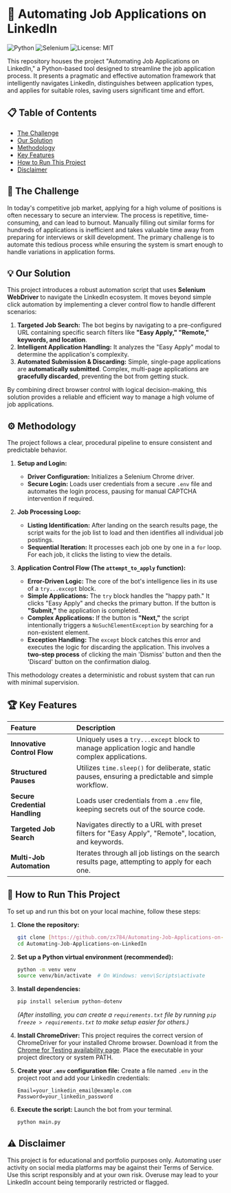 # 🤖 Automating Job Applications on LinkedIn

![Python](https://img.shields.io/badge/Python-3.8%2B-blue.svg)
![Selenium](https://img.shields.io/badge/Selenium-4.0%2B-orange.svg)
![License: MIT](https://img.shields.io/badge/License-MIT-yellow.svg)

This repository houses the project "Automating Job Applications on LinkedIn," a Python-based tool designed to streamline the job application process. It presents a pragmatic and effective automation framework that intelligently navigates LinkedIn, distinguishes between application types, and applies for suitable roles, saving users significant time and effort.

## 📋 Table of Contents
- [The Challenge](#-the-challenge)
- [Our Solution](#-our-solution)
- [Methodology](#-methodology)
- [Key Features](#-key-features)
- [How to Run This Project](#-how-to-run-this-project)
- [Disclaimer](#-disclaimer)

## 🚨 The Challenge

In today's competitive job market, applying for a high volume of positions is often necessary to secure an interview. The process is repetitive, time-consuming, and can lead to burnout. Manually filling out similar forms for hundreds of applications is inefficient and takes valuable time away from preparing for interviews or skill development. The primary challenge is to automate this tedious process while ensuring the system is smart enough to handle variations in application forms.

## 💡 Our Solution

This project introduces a robust automation script that uses **Selenium WebDriver** to navigate the LinkedIn ecosystem. It moves beyond simple click automation by implementing a clever control flow to handle different scenarios:

1.  **Targeted Job Search:** The bot begins by navigating to a pre-configured URL containing specific search filters like **"Easy Apply," "Remote," keywords, and location**.
2.  **Intelligent Application Handling:** It analyzes the "Easy Apply" modal to determine the application's complexity.
3.  **Automated Submission & Discarding:** Simple, single-page applications are **automatically submitted**. Complex, multi-page applications are **gracefully discarded**, preventing the bot from getting stuck.

By combining direct browser control with logical decision-making, this solution provides a reliable and efficient way to manage a high volume of job applications.

## ⚙️ Methodology

The project follows a clear, procedural pipeline to ensure consistent and predictable behavior.

1.  **Setup and Login:**
    * **Driver Configuration:** Initializes a Selenium Chrome driver.
    * **Secure Login:** Loads user credentials from a secure `.env` file and automates the login process, pausing for manual CAPTCHA intervention if required.

2.  **Job Processing Loop:**
    * **Listing Identification:** After landing on the search results page, the script waits for the job list to load and then identifies all individual job postings.
    * **Sequential Iteration:** It processes each job one by one in a `for` loop. For each job, it clicks the listing to view the details.

3.  **Application Control Flow (The `attempt_to_apply` function):**
    * **Error-Driven Logic:** The core of the bot's intelligence lies in its use of a `try...except` block.
    * **Simple Applications:** The `try` block handles the "happy path." It clicks "Easy Apply" and checks the primary button. If the button is **"Submit,"** the application is completed.
    * **Complex Applications:** If the button is **"Next,"** the script intentionally triggers a `NoSuchElementException` by searching for a non-existent element.
    * **Exception Handling:** The `except` block catches this error and executes the logic for discarding the application. This involves a **two-step process** of clicking the main 'Dismiss' button and then the 'Discard' button on the confirmation dialog.

This methodology creates a deterministic and robust system that can run with minimal supervision.

## 🏆 Key Features

| Feature                        | Description                                                                                             |
| :----------------------------- | :------------------------------------------------------------------------------------------------------- |
| **Innovative Control Flow** | Uniquely uses a `try...except` block to manage application logic and handle complex applications.       |
| **Structured Pauses** | Utilizes `time.sleep()` for deliberate, static pauses, ensuring a predictable and simple workflow.      |
| **Secure Credential Handling** | Loads user credentials from a `.env` file, keeping secrets out of the source code.                      |
| **Targeted Job Search** | Navigates directly to a URL with preset filters for "Easy Apply", "Remote", location, and keywords.     |
| **Multi-Job Automation** | Iterates through all job listings on the search results page, attempting to apply for each one.         |

## 🚀 How to Run This Project

To set up and run this bot on your local machine, follow these steps:

1.  **Clone the repository:**
    ```bash
    git clone [https://github.com/zx784/Automating-Job-Applications-on-LinkedIn.git](https://github.com/zx784/Automating-Job-Applications-on-LinkedIn.git)
    cd Automating-Job-Applications-on-LinkedIn
    ```

2.  **Set up a Python virtual environment (recommended):**
    ```bash
    python -m venv venv
    source venv/bin/activate  # On Windows: venv\Scripts\activate
    ```

3.  **Install dependencies:**
    ```bash
    pip install selenium python-dotenv
    ```
    *(After installing, you can create a `requirements.txt` file by running `pip freeze > requirements.txt` to make setup easier for others.)*

4.  **Install ChromeDriver:**
    This project requires the correct version of ChromeDriver for your installed Chrome browser. Download it from the [Chrome for Testing availability page](https://googlechromelabs.github.io/chrome-for-testing/). Place the executable in your project directory or system PATH.

5.  **Create your `.env` configuration file:**
    Create a file named `.env` in the project root and add your LinkedIn credentials:
    ```
    Email=your_linkedin_email@example.com
    Password=your_linkedin_password
    ```

6.  **Execute the script:**
    Launch the bot from your terminal.
    ```bash
    python main.py
    ```

## ⚠️ Disclaimer

This project is for educational and portfolio purposes only. Automating user activity on social media platforms may be against their Terms of Service. Use this script responsibly and at your own risk. Overuse may lead to your LinkedIn account being temporarily restricted or flagged.
